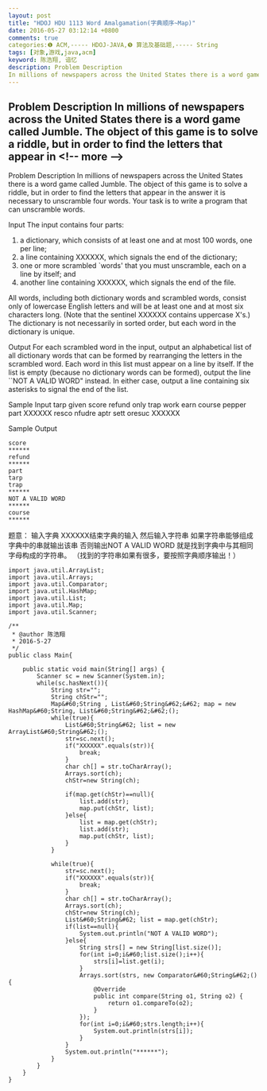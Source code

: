 ```yaml
---
layout: post
title: "HDOJ HDU 1113 Word Amalgamation(字典顺序~Map)"
date: 2016-05-27 03:12:14 +0800
comments: true
categories:❶ ACM,----- HDOJ-JAVA,❺ 算法及基础题,----- String
tags: [对象,游戏,java,acm]
keyword: 陈浩翔, 谙忆
description: Problem Description 
In millions of newspapers across the United States there is a word game called Jumble. The object of this game is to solve a riddle, but in order to find the letters that appear in 
---
```



Problem Description 
In millions of newspapers across the United States there is a word game called Jumble. The object of this game is to solve a riddle, but in order to find the letters that appear in
&#60;!-- more --&#62;
----------

Problem Description
In millions of newspapers across the United States there is a word game called Jumble. The object of this game is to solve a riddle, but in order to find the letters that appear in the answer it is necessary to unscramble four words. Your task is to write a program that can unscramble words. 

 

Input
The input contains four parts: 

1. a dictionary, which consists of at least one and at most 100 words, one per line; 
2. a line containing XXXXXX, which signals the end of the dictionary; 
3. one or more scrambled `words' that you must unscramble, each on a line by itself; and 
4. another line containing XXXXXX, which signals the end of the file.

All words, including both dictionary words and scrambled words, consist only of lowercase English letters and will be at least one and at most six characters long. (Note that the sentinel XXXXXX contains uppercase X's.) The dictionary is not necessarily in sorted order, but each word in the dictionary is unique. 

 

Output
For each scrambled word in the input, output an alphabetical list of all dictionary words that can be formed by rearranging the letters in the scrambled word. Each word in this list must appear on a line by itself. If the list is empty (because no dictionary words can be formed), output the line ``NOT A VALID WORD" instead. In either case, output a line containing six asterisks to signal the end of the list.

 

Sample Input
tarp
given
score
refund
only
trap
work
earn
course
pepper
part
XXXXXX
resco
nfudre
aptr
sett
oresuc
XXXXXX
 

Sample Output

```
score
******
refund
******
part
tarp
trap
******
NOT A VALID WORD
******
course
******

```


题意：
输入字典  XXXXXX结束字典的输入  然后输入字符串  如果字符串能够组成字典中的串就输出该串 否则输出NOT A VALID WORD
就是找到字典中与其相同字母构成的字符串。
（找到的字符串如果有很多，要按照字典顺序输出！）


```
import java.util.ArrayList;
import java.util.Arrays;
import java.util.Comparator;
import java.util.HashMap;
import java.util.List;
import java.util.Map;
import java.util.Scanner;

/**
 * @author 陈浩翔
 * 2016-5-27
 */
public class Main{

	public static void main(String[] args) {
		Scanner sc = new Scanner(System.in);
		while(sc.hasNext()){
			String str="";
			String chStr="";
			Map&#60;String , List&#60;String&#62;&#62; map = new HashMap&#60;String, List&#60;String&#62;&#62;();
			while(true){
				List&#60;String&#62; list = new ArrayList&#60;String&#62;();
				str=sc.next();
				if("XXXXXX".equals(str)){
					break;
				}
				char ch[] = str.toCharArray();
				Arrays.sort(ch);
				chStr=new String(ch);
				
				if(map.get(chStr)==null){
					list.add(str);
					map.put(chStr, list);
				}else{
					list = map.get(chStr);
					list.add(str);
					map.put(chStr, list);
				}
			}
			
			while(true){
				str=sc.next();
				if("XXXXXX".equals(str)){
					break;
				}
				char ch[] = str.toCharArray();
				Arrays.sort(ch);
				chStr=new String(ch);
				List&#60;String&#62; list = map.get(chStr);
				if(list==null){
					System.out.println("NOT A VALID WORD");
				}else{
					String strs[] = new String[list.size()];
					for(int i=0;i&#60;list.size();i++){
						strs[i]=list.get(i);
					}
					Arrays.sort(strs, new Comparator&#60;String&#62;() {
						@Override
						public int compare(String o1, String o2) {
							return o1.compareTo(o2);
						}
					});
					for(int i=0;i&#60;strs.length;i++){
						System.out.println(strs[i]);
					}
				}
				System.out.println("******");
			}
		}
	}
}

```

